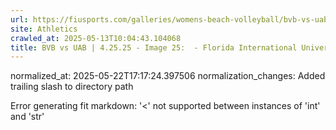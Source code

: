 ```yaml
---
url: https://fiusports.com/galleries/womens-beach-volleyball/bvb-vs-uab-4-25-25/image-25/357/62824/
site: Athletics
crawled_at: 2025-05-13T10:04:43.104068
title: BVB vs UAB | 4.25.25 - Image 25:  - Florida International University
---
```

normalized_at: 2025-05-22T17:17:24.397506
normalization_changes: Added trailing slash to directory path

Error generating fit markdown: '<' not supported between instances of 'int' and 'str'
